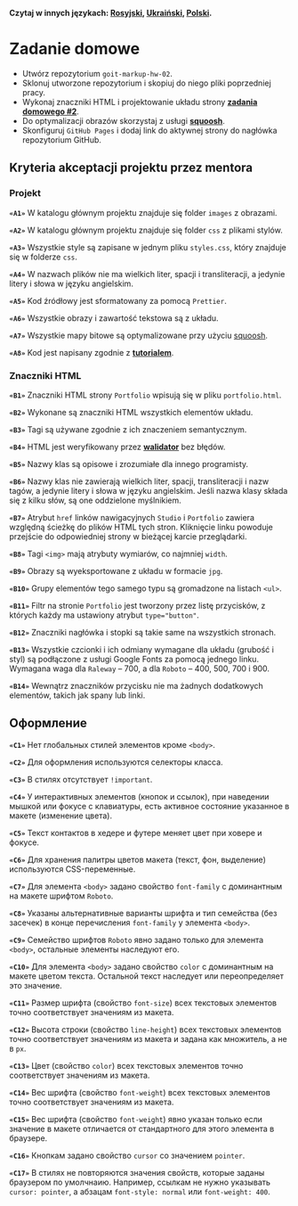 **Czytaj w innych językach: [Rosyjski](README.md), [Ukraiński](README.ua.md),
[Polski](README.pl.md).**

# Zadanie domowe

- Utwórz repozytorium `goit-markup-hw-02`.
- Sklonuj utworzone repozytorium i skopiuj do niego pliki poprzedniej pracy.
- Wykonaj znaczniki HTML i projektowanie układu strony
  [**zadania domowego #2**](<https://www.figma.com/file/oTYBECAN79dXy19hzWObO4/Web-Studio-(Version-2.1)?node-id=1%3A94>).
- Do optymalizacji obrazów skorzystaj z usługi
  [**squoosh**](https://squoosh.app/).
- Skonfiguruj `GitHub Pages` i dodaj link do aktywnej strony do nagłówka
  repozytorium GitHub.

## Kryteria akceptacji projektu przez mentora

### Projekt

**`«A1»`** W katalogu głównym projektu znajduje się folder `images` z obrazami.

**`«A2»`** W katalogu głównym projektu znajduje się folder `css` z plikami stylów. 

**`«A3»`** Wszystkie style są zapisane w jednym pliku `styles.css`, który znajduje się 
w folderze `css`.

**`«A4»`** W nazwach plików nie ma wielkich liter, spacji i transliteracji, 
a jedynie litery i słowa w języku angielskim. 

**`«A5»`** Kod źródłowy jest sformatowany za pomocą `Prettier`.

**`«A6»`** Wszystkie obrazy i zawartość tekstowa są z układu. 

**`«A7»`** Wszystkie mapy bitowe są optymalizowane przy użyciu 
[squoosh](https://squoosh.app/).

**`«A8»`** Kod jest napisany zgodnie z
[**tutorialem**](http://sadcitizen.me/code-guide/).

### Znaczniki HTML

**`«B1»`** Znaczniki HTML strony `Portfolio` wpisują się w pliku `portfolio.html`.

**`«B2»`** Wykonane są znaczniki HTML wszystkich elementów układu. 

**`«B3»`** Tagi są używane zgodnie z ich znaczeniem semantycznym. 

**`«B4»`** HTML jest weryfikowany przez [**walidator**](http://validator.w3.org/nu/)
bez błędów.

**`«B5»`** Nazwy klas są opisowe i zrozumiałe dla innego programisty. 

**`«B6»`** Nazwy klas nie zawierają wielkich liter, spacji, transliteracji i 
nazw tagów, a jedynie litery i słowa w języku angielskim. Jeśli nazwa klasy składa 
się z kilku słów, są one oddzielone myślnikiem. 

**`«B7»`** Atrybut `href` linków nawigacyjnych `Studio` i `Portfolio` zawiera
względną ścieżkę do plików HTML tych stron. Kliknięcie linku powoduje przejście 
do odpowiedniej strony w bieżącej karcie przeglądarki.  

**`«B8»`** Tagi `<img>` mają atrybuty wymiarów, co najmniej `width`.

**`«B9»`** Obrazy są wyeksportowane z układu w formacie `jpg`.

**`«B10»`** Grupy elementów tego samego typu są gromadzone na listach `<ul>`.

**`«B11»`** Filtr na stronie `Portfolio` jest tworzony przez listę przycisków, 
z których każdy ma ustawiony atrybut `type="button"`.

**`«B12»`** Znaczniki nagłówka i stopki są takie same na wszystkich stronach. 

**`«B13»`** Wszystkie czcionki i ich odmiany wymagane dla układu (grubość i styl) 
są podłączone z usługi Google Fonts za pomocą jednego linku. Wymagana waga dla `Raleway` –
700, a dla `Roboto` – 400, 500, 700 i 900.

**`«B14»`** Wewnątrz znaczników przycisku nie ma żadnych dodatkowych elementów, 
takich jak spany lub linki. 

## Оформление

**`«C1»`** Нет глобальных стилей элементов кроме `<body>`.

**`«C2»`** Для оформления используются селекторы класса.

**`«C3»`** В стилях отсутствует `!important`.

**`«C4»`** У интерактивных элементов (кнопок и ссылок), при наведении мышкой или
фокусе с клавиатуры, есть активное состояние указанное в макете (изменение
цвета).

**`«С5»`** Текст контактов в хедере и футере меняет цвет при ховере и фокусе.

**`«C6»`** Для хранения палитры цветов макета (текст, фон, выделение)
используются CSS-переменные.

**`«С7»`** Для элемента `<body>` задано свойство `font-family` с доминантным на
макете шрифтом `Roboto`.

**`«С8»`** Указаны альтернативные варианты шрифта и тип семейства (без засечек)
в конце перечисления `font-family` у элемента `<body>`.

**`«С9»`** Семейство шрифтов `Roboto` явно задано только для элемента `<body>`,
остальные элементы наследуют его.

**`«С10»`** Для элемента `<body>` задано свойство `color` с доминантным на
макете цветом текста. Остальной текст наследует или переопределяет это значение.

**`«С11»`** Размер шрифта (свойство `font-size`) всех текстовых элементов точно
соответствует значениям из макета.

**`«С12»`** Высота строки (свойство `line-height`) всех текстовых элементов
точно соответствует значениям из макета и задана как множитель, а не в `px`.

**`«С13»`** Цвет (свойство `color`) всех текстовых элементов точно соответствует
значениям из макета.

**`«С14»`** Вес шрифта (свойство `font-weight`) всех текстовых элементов точно
соответствует значениям из макета.

**`«С15»`** Вес шрифта (свойство `font-weight`) явно указан только если значение
в макете отличается от стандартного для этого элемента в браузере.

**`«С16»`** Кнопкам задано свойство `cursor` со значением `pointer`.

**`«С17»`** В стилях не повторяются значения свойств, которые заданы браузером
по умолчнаию. Например, ссылкам не нужно указывать `cursor: pointer`, а абзацам
`font-style: normal` или `font-weight: 400`.
